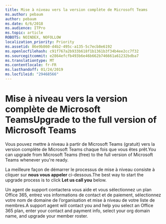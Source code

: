 ```yaml
---
title: Mise à niveau vers la version complète de Microsoft Teams
ms.author: pebaum
author: pebaum
ms.date: 6/6/2018
ms.audience: ITPro
ms.topic: article
ROBOTS: NOINDEX, NOFOLLOW
localization_priority: Priority
ms.assetid: 86e9b860-d4b2-495c-a135-5c7ecb8e6192
ms.openlocfilehash: c91f767a2b933b618f1b1361b3f34b4ee2cc7f32
ms.sourcegitcommit: e2864efcfb493b6e46b662b746661a61232bdba7
ms.translationtype: MT
ms.contentlocale: fr-FR
ms.lasthandoff: 01/24/2019
ms.locfileid: "29468566"
---
```

# <a name="upgrade-to-the-full-version-of-microsoft-teams"></a><span data-ttu-id="2eb27-102">Mise à niveau vers la version complète de Microsoft Teams</span><span class="sxs-lookup"><span data-stu-id="2eb27-102">Upgrade to the full version of Microsoft Teams</span></span>

<span data-ttu-id="2eb27-103">Vous pouvez mettre à niveau à partir de Microsoft Teams (gratuit) vers la version complète de Microsoft Teams chaque fois que vous êtes prêt.</span><span class="sxs-lookup"><span data-stu-id="2eb27-103">You can upgrade from Microsoft Teams (free) to the full version of Microsoft Teams whenever you're ready.</span></span>
  
<span data-ttu-id="2eb27-104">La meilleure façon de démarrer le processus de mise à niveau consiste à cliquer sur **nous vous appeler** ci-dessous.</span><span class="sxs-lookup"><span data-stu-id="2eb27-104">The best way to start the upgrade process is to click **Let us call you** below.</span></span> 
  
<span data-ttu-id="2eb27-105">Un agent de support contactera vous aide et vous sélectionnez un plan Office 365, entrez vos informations de contact et de paiement, sélectionnez votre nom de domaine de l’organisation et mise à niveau de votre liste de membres.</span><span class="sxs-lookup"><span data-stu-id="2eb27-105">A support agent will contact you and help you select an Office 365 plan, enter your contact and payment info, select your org domain name, and upgrade your member roster.</span></span>
  

